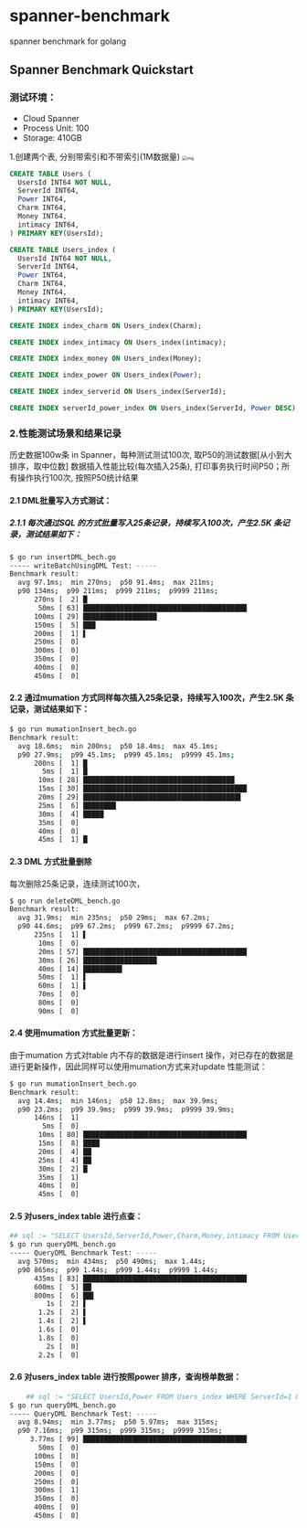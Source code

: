 # spanner-benchmark
spanner benchmark for golang

## Spanner Benchmark Quickstart

### 测试环境：

-   Cloud Spanner 
-   Process Unit: 100 
-   Storage: 410GB

1.创建两个表, 分别带索引和不带索引(1M数据量)
<img src="https://lh6.googleusercontent.com/0POpXS92xoOcFykZQSvxnIrtTlOp1fASHakEvb2mqlfQtIWos2eslu7VCYERDnX3OqvyD1V2Ln_HgZ2dsnh372lLalDXNpStxySWfVAYXsed_o9bXmZAHIOhnoBHOiVfVCGIyNkF65AQ_yKbNijZddEEbp2deM0IewkDLX9yv6SONm0vJy4e32WK1gGoUOX_L-CCkcMAjPyJYiTJY9jmuoMD33PE7rcK_Q" alt="img" style="zoom:50%;" />

```sql
CREATE TABLE Users (
  UsersId INT64 NOT NULL,
  ServerId INT64,
  Power INT64,
  Charm INT64,
  Money INT64,
  intimacy INT64,
) PRIMARY KEY(UsersId);

CREATE TABLE Users_index (
  UsersId INT64 NOT NULL,
  ServerId INT64,
  Power INT64,
  Charm INT64,
  Money INT64,
  intimacy INT64,
) PRIMARY KEY(UsersId);

CREATE INDEX index_charm ON Users_index(Charm);

CREATE INDEX index_intimacy ON Users_index(intimacy);

CREATE INDEX index_money ON Users_index(Money);

CREATE INDEX index_power ON Users_index(Power);

CREATE INDEX index_serverid ON Users_index(ServerId);

CREATE INDEX serverId_power_index ON Users_index(ServerId, Power DESC);
```

### 2.性能测试场景和结果记录

历史数据100w条 in Spanner，每种测试测试100次, 取P50的测试数据[从小到大排序，取中位数] 数据插入性能比较(每次插入25条), 打印事务执行时间P50；所有操作执行100次, 按照P50统计结果

#### 2.1 DML批量写入方式测试：

##### 2.1.1 每次通过SQL 的方式批量写入25条记录，持续写入100次，产生2.5K 条记录，测试结果如下：

```bash
$ go run insertDML_bech.go 
----- writeBatchUsingDML Test: -----
Benchmark result:
  avg 97.1ms;  min 270ns;  p50 91.4ms;  max 211ms;
  p90 134ms;  p99 211ms;  p999 211ms;  p9999 211ms;
      270ns [  2] █
       50ms [ 63] ████████████████████████████████████████
      100ms [ 29] ██████████████████
      150ms [  5] ███
      200ms [  1] ▌
      250ms [  0] 
      300ms [  0] 
      350ms [  0] 
      400ms [  0] 
      450ms [  0] 

```

#### 2.2 通过mumation 方式同样每次插入25条记录，持续写入100次，产生2.5K 条记录，测试结果如下：

```bash
$ go run mumationInsert_bech.go 
Benchmark result:
  avg 18.6ms;  min 200ns;  p50 18.4ms;  max 45.1ms;
  p90 27.9ms;  p99 45.1ms;  p999 45.1ms;  p9999 45.1ms;
      200ns [  1] █
        5ms [  1] █
       10ms [ 28] █████████████████████████████████████
       15ms [ 30] ████████████████████████████████████████
       20ms [ 29] ██████████████████████████████████████▌
       25ms [  6] ████████
       30ms [  4] █████
       35ms [  0] 
       40ms [  0] 
       45ms [  1] █
```

#### 2.3 DML 方式批量删除

每次删除25条记录，连续测试100次，

```bash
$ go run deleteDML_bench.go 
Benchmark result:
  avg 31.9ms;  min 235ns;  p50 29ms;  max 67.2ms;
  p90 44.6ms;  p99 67.2ms;  p999 67.2ms;  p9999 67.2ms;
      235ns [  1] ▌
       10ms [  0] 
       20ms [ 57] ████████████████████████████████████████
       30ms [ 26] ██████████████████
       40ms [ 14] █████████▌
       50ms [  1] ▌
       60ms [  1] ▌
       70ms [  0] 
       80ms [  0] 
       90ms [  0] 
```

#### 2.4 使用mumation 方式批量更新：

由于mumation 方式对table 内不存的数据是进行insert 操作，对已存在的数据是进行更新操作，因此同样可以使用mumation方式来对update 性能测试：

```bash
$ go run mumationInsert_bech.go 
Benchmark result:
  avg 14.4ms;  min 146ns;  p50 12.8ms;  max 39.9ms;
  p90 23.2ms;  p99 39.9ms;  p999 39.9ms;  p9999 39.9ms;
      146ns [  1] 
        5ms [  0] 
       10ms [ 80] ████████████████████████████████████████
       15ms [  8] ████
       20ms [  4] ██
       25ms [  4] ██
       30ms [  2] █
       35ms [  1] 
       40ms [  0] 
       45ms [  0] 
```

#### 2.5 对users_index table 进行点查：

```bash
## sql := "SELECT UsersId,ServerId,Power,Charm,Money,intimacy FROM Users_index WHERE  ServerId=1"
$ go run queryDML_bench.go 
----- QueryDML Benchmark Test: -----
  avg 570ms;  min 434ms;  p50 490ms;  max 1.44s;
  p90 865ms;  p99 1.44s;  p999 1.44s;  p9999 1.44s;
      435ms [ 83] ████████████████████████████████████████
      600ms [  5] ██
      800ms [  6] ██▌
         1s [  2] ▌
       1.2s [  2] ▌
       1.4s [  2] ▌
       1.6s [  0] 
       1.8s [  0] 
         2s [  0] 
       2.2s [  0] 
```

#### 2.6 对users_index table 进行按照power 排序，查询榜单数据：

```bash
	## sql := "SELECT UsersId,Power FROM Users_index WHERE ServerId=1 ORDER BY Power DESC LIMIT 10"
$ go run queryDML_bench.go 
----- QueryDML Benchmark Test: -----
  avg 8.94ms;  min 3.77ms;  p50 5.97ms;  max 315ms;
  p90 7.16ms;  p99 315ms;  p999 315ms;  p9999 315ms;
     3.77ms [ 99] ████████████████████████████████████████
       50ms [  0] 
      100ms [  0] 
      150ms [  0] 
      200ms [  0] 
      250ms [  0] 
      300ms [  1] 
      350ms [  0] 
      400ms [  0] 
      450ms [  0] 
```

